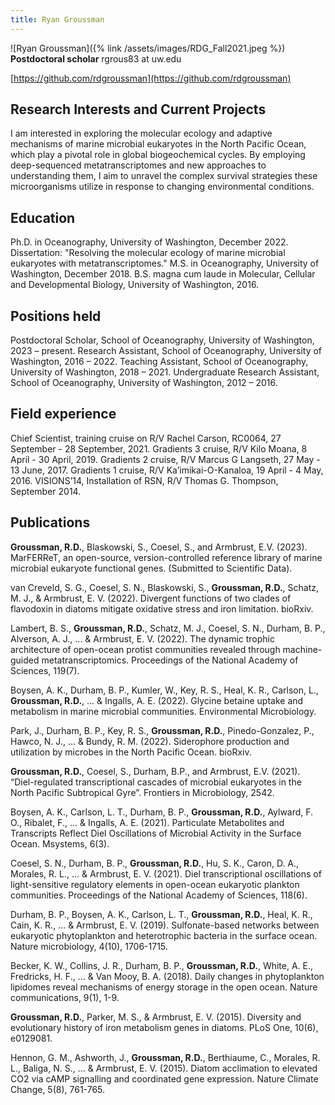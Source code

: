 ```yaml
---
title: Ryan Groussman
---
```

![Ryan Groussman]({% link /assets/images/RDG_Fall2021.jpeg %})
**Postdoctoral scholar**
rgrous83 at uw.edu

[https://github.com/rdgroussman](https://github.com/rdgroussman)

## Research Interests and Current Projects

I am interested in exploring the molecular ecology and adaptive mechanisms of marine microbial eukaryotes in the North Pacific Ocean, which play a pivotal role in global biogeochemical cycles. By employing deep-sequenced metatranscriptomes and new approaches to understanding them, I aim to unravel the complex survival strategies these microorganisms utilize in response to changing environmental conditions.


## Education
Ph.D. in Oceanography, University of Washington, December 2022. Dissertation: "Resolving the molecular ecology of marine microbial eukaryotes with metatranscriptomes."
M.S. in Oceanography, University of Washington, December 2018.
B.S. magna cum laude in Molecular, Cellular and Developmental Biology, University of Washington, 2016. 

## Positions held
Postdoctoral Scholar, School of Oceanography, University of Washington, 2023 – present.
Research Assistant, School of Oceanography, University of Washington, 2016 – 2022.
Teaching Assistant, School of Oceanography, University of Washington, 2018 – 2021.
Undergraduate Research Assistant, School of Oceanography, University of Washington, 2012 – 2016.

## Field experience
Chief Scientist, training cruise on R/V Rachel Carson, RC0064, 27 September - 28 September, 2021.
Gradients 3 cruise, R/V Kilo Moana, 8 April - 30 April, 2019.
Gradients 2 cruise, R/V Marcus G Langseth, 27 May - 13 June, 2017.
Gradients 1 cruise, R/V Ka’imikai-O-Kanaloa, 19 April - 4 May, 2016.
VISIONS’14, Installation of RSN, R/V Thomas G. Thompson, September 2014.


## Publications
**Groussman, R.D.**, Blaskowski, S., Coesel, S., and Armbrust, E.V. (2023). MarFERReT, an open-source, version-controlled reference library of marine microbial eukaryote functional genes. (Submitted to Scientific Data). 

van Creveld, S. G., Coesel, S. N., Blaskowski, S., **Groussman, R.D.**, Schatz, M. J., & Armbrust, E. V. (2022). Divergent functions of two clades of flavodoxin in diatoms mitigate oxidative stress and iron limitation. bioRxiv.

Lambert, B. S., **Groussman, R.D.**, Schatz, M. J., Coesel, S. N., Durham, B. P., Alverson, A. J., ... & Armbrust, E. V. (2022). The dynamic trophic architecture of open-ocean protist communities revealed through machine-guided metatranscriptomics. Proceedings of the National Academy of Sciences, 119(7).

Boysen, A. K., Durham, B. P., Kumler, W., Key, R. S., Heal, K. R., Carlson, L., **Groussman, R.D.**, ... & Ingalls, A. E. (2022). Glycine betaine uptake and metabolism in marine microbial communities. Environmental Microbiology.

Park, J., Durham, B. P., Key, R. S., **Groussman, R.D.**, Pinedo-Gonzalez, P., Hawco, N. J., ... & Bundy, R. M. (2022). Siderophore production and utilization by microbes in the North Pacific Ocean. bioRxiv.

**Groussman, R.D.**, Coesel, S., Durham, B.P., and Armbrust, E.V. (2021). “Diel-regulated transcriptional cascades of microbial eukaryotes in the North Pacific Subtropical Gyre”. Frontiers in Microbiology, 2542.

Boysen, A. K., Carlson, L. T., Durham, B. P., **Groussman, R.D.**, Aylward, F. O., Ribalet, F., ... & Ingalls, A. E. (2021). Particulate Metabolites and Transcripts Reflect Diel Oscillations of Microbial Activity in the Surface Ocean. Msystems, 6(3). 

Coesel, S. N., Durham, B. P., **Groussman, R.D.**, Hu, S. K., Caron, D. A., Morales, R. L., ... & Armbrust, E. V. (2021). Diel transcriptional oscillations of light-sensitive regulatory elements in open-ocean eukaryotic plankton communities. Proceedings of the National Academy of Sciences, 118(6).

Durham, B. P., Boysen, A. K., Carlson, L. T., **Groussman, R.D.**, Heal, K. R., Cain, K. R., ... & Armbrust, E. V. (2019). Sulfonate-based networks between eukaryotic phytoplankton and heterotrophic bacteria in the surface ocean. Nature microbiology, 4(10), 1706-1715.	

Becker, K. W., Collins, J. R., Durham, B. P., **Groussman, R.D.**, White, A. E., Fredricks, H. F., ... & Van Mooy, B. A. (2018). Daily changes in phytoplankton lipidomes reveal mechanisms of energy storage in the open ocean. Nature communications, 9(1), 1-9.

**Groussman, R.D.**, Parker, M. S., & Armbrust, E. V. (2015). Diversity and evolutionary history of iron metabolism genes in diatoms. PLoS One, 10(6), e0129081.

Hennon, G. M., Ashworth, J., **Groussman, R.D.**, Berthiaume, C., Morales, R. L., Baliga, N. S., ... & Armbrust, E. V. (2015). Diatom acclimation to elevated CO2 via cAMP signalling and coordinated gene expression. Nature Climate Change, 5(8), 761-765.


